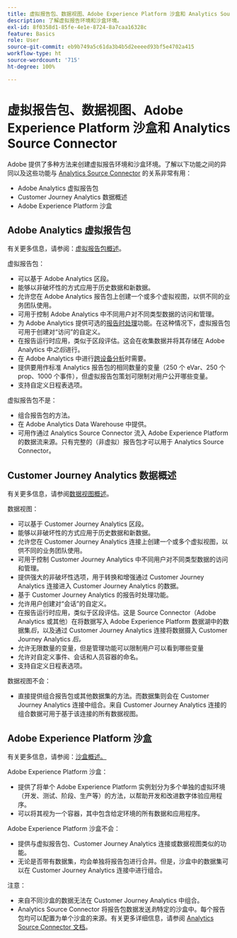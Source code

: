 ```yaml
---
title: 虚拟报告包、数据视图、Adobe Experience Platform 沙盒和 Analytics Source Connector
description: 了解虚拟报告环境和沙盒环境。
exl-id: 8f0358d1-85fe-4e1e-8724-8a7caa16328c
feature: Basics
role: User
source-git-commit: eb9b749a5c61da3b4b5d2eeeed93bf5e4702a415
workflow-type: ht
source-wordcount: '715'
ht-degree: 100%

---
```


# 虚拟报告包、数据视图、Adobe Experience Platform 沙盒和 Analytics Source Connector

Adobe 提供了多种方法来创建虚拟报告环境和沙盒环境。了解以下功能之间的异同以及这些功能与 [Analytics Source Connector](https://experienceleague.adobe.com/docs/experience-platform/sources/ui-tutorials/create/adobe-applications/analytics.html?lang=zh-Hans) 的关系非常有用：

* Adobe Analytics 虚拟报告包
* Customer Journey Analytics 数据概述
* Adobe Experience Platform 沙盒

## Adobe Analytics 虚拟报告包

有关更多信息，请参阅：[虚拟报告包概述](https://experienceleague.adobe.com/docs/analytics/components/virtual-report-suites/vrs-about.html?lang=zh-Hans)。

虚拟报告包：

* 可以基于 Adobe Analytics 区段。
* 能够以非破坏性的方式应用于历史数据和新数据。
* 允许您在 Adobe Analytics 报告包上创建一个或多个虚拟视图，以供不同的业务团队使用。
* 可用于控制 Adobe Analytics 中不同用户对不同类型数据的访问和管理。
* 为 Adobe Analytics 提供可选的[报告时处理](https://experienceleague.adobe.com/docs/analytics/components/virtual-report-suites/vrs-report-time-processing.html?lang=zh-Hans)功能。在这种情况下，虚拟报告包可用于创建对“访问”的自定义。
* 在报告运行时应用，类似于区段评估。这会在收集数据并将其存储在 Adobe Analytics 中&#x200B;_之后_&#x200B;进行。
* 在 Adobe Analytics 中进行[跨设备分析](https://experienceleague.adobe.com/docs/analytics/components/cda/overview.html?lang=zh-Hans)时需要。
* 提供要用作标准 Analytics 报告包的相同数量的变量（250 个 eVar、250 个 prop、1000 个事件），但虚拟报告包策划可限制对用户公开哪些变量。
* 支持自定义日程表选项。

虚拟报告包不是：

* 组合报告包的方法。
* 在 Adobe Analytics Data Warehouse 中提供。
* 可用作通过 Analytics Source Connector 流入 Adobe Experience Platform 的数据流来源。只有完整的（非虚拟）报告包才可以用于 Analytics Source Connector。


## Customer Journey Analytics 数据概述

有关更多信息，请参阅[数据视图概述](https://experienceleague.adobe.com/docs/analytics-platform/using/cja-dataviews/data-views.html?lang=zh-Hans)。

数据视图：

* 可以基于 Customer Journey Analytics 区段。
* 能够以非破坏性的方式应用于历史数据和新数据。
* 允许您在 Customer Journey Analytics 连接上创建一个或多个虚拟视图，以供不同的业务团队使用。
* 可用于控制 Customer Journey Analytics 中不同用户对不同类型数据的访问和管理。
* 提供强大的非破坏性选项，用于转换和增强通过 Customer Journey Analytics 连接进入 Customer Journey Analytics 的数据。
* 基于 Customer Journey Analytics 的报告时处理功能。
* 允许用户创建对“会话”的自定义。
* 在报告运行时应用，类似于区段评估。这是 Source Connector（Adobe Analytics 或其他）在将数据写入 Adobe Experience Platform 数据湖中的数据集&#x200B;_后_，以及通过 Customer Journey Analytics 连接将数据摄入 Customer Journey Analytics _后。_
* 允许无限数量的变量，但是管理功能可以限制用户可以看到哪些变量
* 允许对自定义事件、会话和人员容器的命名。
* 支持自定义日程表选项。

数据视图不会：

* 直接提供组合报告包或其他数据集的方法。而数据集则会在 Customer Journey Analytics 连接中组合。来自 Customer Journey Analytics 连接的组合数据可用于基于该连接的所有数据视图。

## Adobe Experience Platform 沙盒

有关更多信息，请参阅：[沙盒概述。](https://experienceleague.adobe.com/docs/experience-platform/sandbox/home.html?lang=zh-Hans)

Adobe Experience Platform 沙盒：

* 提供了将单个 Adobe Experience Platform 实例划分为多个单独的虚拟环境（开发、测试、阶段、生产等）的方法，以帮助开发和改进数字体验应用程序。
* 可以将其视为一个容器，其中包含给定环境的所有数据和应用程序。

Adobe Experience Platform 沙盒不会：

* 提供与虚拟报告包、Customer Journey Analytics 连接或数据视图类似的功能。
* 无论是否带有数据集，均会单独将报告包进行合并。但是，沙盒中的数据集可以在 Customer Journey Analytics 连接中进行组合。

注意：

* 来自不同沙盒的数据无法在 Customer Journey Analytics 中组合。
* Analytics Source Connector 将报告包数据发送&#x200B;_到_&#x200B;特定的沙盒中。每个报告包均可以配置为单个沙盒的来源。有关更多详细信息，请参阅 [Analytics Source Connector 文档](https://experienceleague.adobe.com/docs/experience-platform/sources/ui-tutorials/create/adobe-applications/analytics.html?lang=zh-Hans)。
